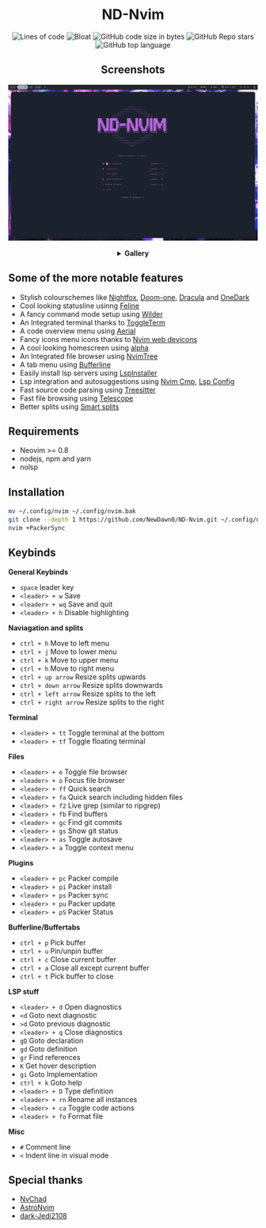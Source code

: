 <h1 align='center'>ND-Nvim</h1>
<div align='center'>

![Lines of code](https://img.shields.io/tokei/lines/github/NewDawn0/ND-Nvim?color=%2381A1C1&label=LINES&logoColor=%2381A1C1&style=for-the-badge)
![Bloat](https://img.shields.io/badge/Bloat-Minimal-c585cf?style=for-the-badge)
![GitHub code size in bytes](https://img.shields.io/github/languages/code-size/NewDawn0/ND-Nvim?color=e1b56a&style=for-the-badge)
![GitHub Repo stars](https://img.shields.io/github/stars/NewDawn0/ND-Nvim?color=74be88&style=for-the-badge)
![GitHub top language](https://img.shields.io/github/languages/top/NewDawn0/ND-Nvim?color=6d92bf&style=for-the-badge)

</div>
<div align='center'>

## Screenshots

![Home](https://raw.githubusercontent.com/NewDawn0/ND-Nvim/main/.github/screenshots/start.png)

<details><summary><b>Gallery</b></summary>
<b>Some of the themes</b>

![Nordfox](https://raw.githubusercontent.com/NewDawn0/ND-Nvim/main/.github/screenshots/col-nordfox.png)
![Carbonfox](https://raw.githubusercontent.com/NewDawn0/ND-Nvim/main/.github/screenshots/col-carbonfox.png)
![Dracula](https://raw.githubusercontent.com/NewDawn0/ND-Nvim/main/.github/screenshots/col-dracula.png)

<b>Misc</b>

![nvimTree](https://raw.githubusercontent.com/NewDawn0/ND-Nvim/main/.github/screenshots/nvimTree%2Baerial.png)
![flTerm](https://raw.githubusercontent.com/NewDawn0/ND-Nvim/main/.github/screenshots/floatTerm.png)
![btmTerm](https://raw.githubusercontent.com/NewDawn0/ND-Nvim/main/.github/screenshots/btmTerm.png)
![telescope](https://raw.githubusercontent.com/NewDawn0/ND-Nvim/main/.github/screenshots/telescope.png)
![vsplit](https://raw.githubusercontent.com/NewDawn0/ND-Nvim/main/.github/screenshots/vsplit.png)
![wilder](https://raw.githubusercontent.com/NewDawn0/ND-Nvim/main/.github/screenshots/wilder.png)

</details>
</div>

## Some of the more notable features
- Stylish colourschemes like [Nightfox](https://github.com/EdenEast/nightfox.nvim), [Doom-one](https://github.com/romgrk/doom-one.vim), [Dracula](https://github.com/Mofiqul/dracula.nvim) and [OneDark](https://github.com/navarasu/onedark.nvim)
- Cool looking statusline usinng [Feline](https://github.com/feline-nvim/feline.nvim)
- A fancy command mode setup using [Wilder](https://github.com/gelguy/wilder.nvim)
- An Integrated terminal thanks to [ToggleTerm](https://github.com/akinsho/toggleterm.nvim)
- A code overview menu using [Aerial](https://github.com/stevearc/aerial.nvim)
- Fancy icons menu icons thanks to [Nvim web devicons](https://github.com/nvim-tree/nvim-web-devicons)
- A cool looking homescreen using [alpha](https://github.com/goolord/alpha-nvim)
- An Integrated file browser using [NvimTree](https://github.com/nvim-tree/nvim-tree.lua)
- A tab menu using [Bufferline](https://github.com/akinsho/bufferline.nvim)
- Easily install lsp servers using [LspInstaller](https://github.com/williamboman/nvim-lsp-installer)
- Lsp integration and autosuggestions using [Nvim Cmp](https://github.com/hrsh7th/nvim-cmp), [Lsp Config](https://github.com/neovim/nvim-lspconfig)
- Fast source code parsing using [Treesitter](https://github.com/nvim-treesitter/nvim-treesitter)
- Fast file browsing using [Telescope](https://github.com/nvim-telescope/telescope.nvim)
- Better splits using [Smart splits](https://github.com/mrjones2014/smart-splits.nvim)

## Requirements
- Neovim >= 0.8
- nodejs, npm and yarn
- nolsp

## Installation
```bash
mv ~/.config/nvim ~/.config/nvim.bak
git clone --depth 1 https://github.com/NewDawn0/ND-Nvim.git ~/.config/nvim
nvim +PackerSync
```

## Keybinds
**General Keybinds**
- `space` leader key
- `<leader> + w` Save
- `<leader> + wq` Save and quit
- `<leader> + h` Disable highlighting

**Naviagation and splits**
- `ctrl + h` Move to left menu
- `ctrl + j` Move to lower menu
- `ctrl + k` Move to upper menu
- `ctrl + h` Move to right menu
- `ctrl + up arrow` Resize splits upwards
- `ctrl + down arrow` Resize splits downwards
- `ctrl + left arrow` Resize splits to the left
- `ctrl + right arrow` Resize splits to the right

**Terminal**
- `<leader> + tt` Toggle terminal at the bottom
- `<leader> + tf` Toggle floating terminal

**Files**
- `<leader> + e` Toggle file browser
- `<leader> + o` Focus file browser
- `<leader> + ff` Quick search
- `<leader> + fa` Quick search including hidden files
- `<leader> + f2` Live grep (similar to ripgrep)
- `<leader> + fb` Find buffers
- `<leader> + gc` Find git commits
- `<leader> + gs` Show git status
- `<leader> + as` Toggle autosave
- `<leader> + a` Toggle context menu

**Plugins**
- `<leader> + pc` Packer compile
- `<leader> + pi` Packer install
- `<leader> + ps` Packer sync
- `<leader> + pu` Packer update
- `<leader> + pS` Packer Status

**Bufferline/Buffertabs**
- `ctrl + p` Pick buffer
- `ctrl + u` Pin/unpin buffer
- `ctrl + c` Close current buffer
- `ctrl + a` Close all except current buffer
- `ctrl + t` Pick buffer to close

**LSP stuff**
- `<leader> + d` Open diagnostics
- `<d` Goto next diagnostic 
- `>d` Goto previous diagnostic
- `<leader> + q` Close diagnostics
- `gD` Goto declaration
- `gd` Goto definition
- `gr` Find references
- `K` Get hover description
- `gi` Goto Implementation
- `ctrl + k` Goto help
- `<leader> + D` Type definition
- `<leader> + rn` Rename all instances
- `<leader> + ca` Toggle code actions
- `<leader> + fo` Format file

**Misc**
- `#` Comment line
- `<` Indent line in visual mode

## Special thanks
- [NvChad](https://github.com/NvChad/NvChad)
- [AstroNvim](https://github.com/AstroNvim/AstroNvim)
- [dark-Jedi2108](https://github.com/dark-Jedi2108/nvide)
